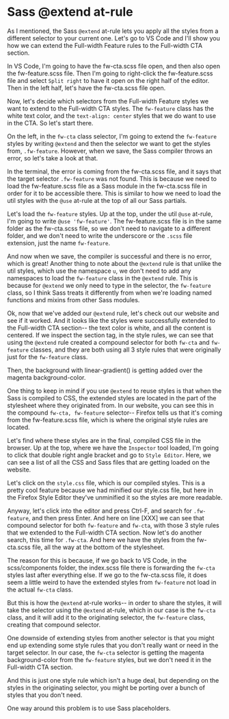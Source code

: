 # Sass @extend at-rule

As I mentioned, the Sass `@extend` at-rule lets you apply all the styles from a different selector to your current one. Let's go to VS Code and I'll show you how we can extend the Full-width Feature rules to the Full-width CTA section.

In VS Code, I'm going to have the fw-cta.scss file open, and then also open the fw-feature.scss file. Then I'm going to right-click the fw-feature.scss file and select `Split right` to have it open on the right half of the editor. Then in the left half, let's have the fw-cta.scss file open.

Now, let's decide which selectors from the Full-width Feature styles we want to extend to the Full-width CTA styles. The `fw-feature` class has the white text color, and the `text-align: center` styles that we do want to use in the CTA. So let's start there.

On the left, in the `fw-cta` class selector, I'm going to extend the `fw-feature` styles by writing `@extend` and then the selector we want to get the styles from, `.fw-feature`. However, when we save, the Sass compiler throws an error, so let's take a look at that.

In the terminal, the error is coming from the fw-cta.scss file, and it says that the target selector `.fw-feature` was not found. This is because we need to load the fw-feature.scss file as a Sass module in the fw-cta.scss file in order for it to be accessible there. This is similar to how we need to load the util styles with the `@use` at-rule at the top of all our Sass partials.

Let's load the `fw-feature` styles. Up at the top, under the util `@use` at-rule, I'm going to write `@use 'fw-feature'`. The fw-feature.scss file is in the same folder as the fw-cta.scss file, so we don't need to navigate to a different folder, and we don't need to write the underscore or the `.scss` file extension, just the name `fw-feature`.

And now when we save, the compiler is successful and there is no error, which is great! Another thing to note about the `@extend` rule is that unlike the util styles, which use the namespace `u`, we don't need to add any namespaces to load the `fw-feature` class in the `@extend` rule. This is because for `@extend` we only need to type in the selector, the `fw-feature` class, so I think Sass treats it differently from when we're loading named functions and mixins from other Sass modules.

Ok, now that we've added our `@extend` rule, let's check out our website and see if it worked. And it looks like the styles were successfully extended to the Full-width CTA section-- the text color is white, and all the content is centered. If we inspect the section tag, in the style rules, we can see that using the `@extend` rule created a compound selector for both `fw-cta` and `fw-feature` classes, and they are both using all 3 style rules that were originally just for the `fw-feature` class.

Then, the background with linear-gradient() is getting added over the magenta background-color.

One thing to keep in mind if you use `@extend` to reuse styles is that when the Sass is compiled to CSS, the extended styles are located in the part of the stylesheet where they originated from. In our website, you can see this in the compound `fw-cta, fw-feature` selector-- Firefox tells us that it's coming from the fw-feature.scss file, which is where the original style rules are located.

Let's find where these styles are in the final, compiled CSS file in the browser. Up at the top, where we have the `Inspector` tool loaded, I'm going to click that double right angle bracket and go to `Style Editor`. Here, we can see a list of all the CSS and Sass files that are getting loaded on the website.

Let's click on the `style.css` file, which is our compiled styles. This is a pretty cool feature because we had minified our style.css file, but here in the Firefox Style Editor they've unminified it so the styles are more readable.

Anyway, let's click into the editor and press Ctrl-F, and search for `.fw-feature`, and then press Enter. And here on line [XXX] we can see that compound selector for both `fw-feature` and `fw-cta`, with those 3 style rules that we extended to the Full-width CTA section. Now let's do another search, this time for `.fw-cta`. And here we have the styles from the fw-cta.scss file, all the way at the bottom of the stylesheet.

The reason for this is because, if we go back to VS Code, in the scss/components folder, the index.scss file there is forwarding the `fw-cta` styles last after everything else. If we go to the fw-cta.scss file, it does seem a little weird to have the extended styles from `fw-feature` not load in the actual `fw-cta` class.

But this is how the `@extend` at-rule works-- in order to share the styles, it will take the selector using the `@extend` at-rule, which in our case is the `fw-cta` class, and it will add it to the originating selector, the `fw-feature` class, creating that compound selector.

One downside of extending styles from another selector is that you might end up extending some style rules that you don't really want or need in the target selector. In our case, the `fw-cta` selector is getting the magenta background-color from the `fw-feature` styles, but we don't need it in the Full-width CTA section.

And this is just one style rule which isn't a huge deal, but depending on the styles in the originating selector, you might be porting over a bunch of styles that you don't need.

One way around this problem is to use Sass placeholders.
